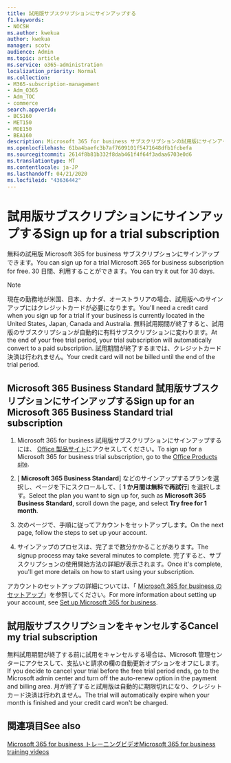 ```yaml
---
title: 試用版サブスクリプションにサインアップする
f1.keywords:
- NOCSH
ms.author: kwekua
author: kwekua
manager: scotv
audience: Admin
ms.topic: article
ms.service: o365-administration
localization_priority: Normal
ms.collection:
- M365-subscription-management
- Adm_O365
- Adm_TOC
- commerce
search.appverid:
- BCS160
- MET150
- MOE150
- BEA160
description: Microsoft 365 for business サブスクリプションの試用版にサインアップする方法について説明します。
ms.openlocfilehash: 61ba4baefc3b7af7609101f5471648dfb1fcbefa
ms.sourcegitcommit: 2614f8b81b332f8dab461f4f64f3adaa6703e0d6
ms.translationtype: MT
ms.contentlocale: ja-JP
ms.lasthandoff: 04/21/2020
ms.locfileid: "43636442"
---
```

# <a name="sign-up-for-a-trial-subscription"></a><span data-ttu-id="c14c9-103">試用版サブスクリプションにサインアップする</span><span class="sxs-lookup"><span data-stu-id="c14c9-103">Sign up for a trial subscription</span></span>

<span data-ttu-id="c14c9-104">無料の試用版 Microsoft 365 for business サブスクリプションにサインアップできます。</span><span class="sxs-lookup"><span data-stu-id="c14c9-104">You can sign up for a trial Microsoft 365 for business subscription for free.</span></span> <span data-ttu-id="c14c9-105">30 日間、利用することができます。</span><span class="sxs-lookup"><span data-stu-id="c14c9-105">You can try it out for 30 days.</span></span>

> [!NOTE]
> <span data-ttu-id="c14c9-106">現在の勤務地が米国、日本、カナダ、オーストラリアの場合、試用版へのサインアップにはクレジットカードが必要になります。</span><span class="sxs-lookup"><span data-stu-id="c14c9-106">You'll need a credit card when you sign up for a trial if your business is currently located in the United States, Japan, Canada and Australia.</span></span> <span data-ttu-id="c14c9-107">無料試用期間が終了すると、試用版のサブスクリプションが自動的に有料サブスクリプションに変わります。</span><span class="sxs-lookup"><span data-stu-id="c14c9-107">At the end of your free trial period, your trial subscription will automatically convert to a paid subscription.</span></span> <span data-ttu-id="c14c9-108">試用期間が終了するまでは、クレジットカード決済は行われません。</span><span class="sxs-lookup"><span data-stu-id="c14c9-108">Your credit card will not be billed until the end of the trial period.</span></span>

## <a name="sign-up-for-an-microsoft-365-business-standard-trial-subscription"></a><span data-ttu-id="c14c9-109">Microsoft 365 Business Standard 試用版サブスクリプションにサインアップする</span><span class="sxs-lookup"><span data-stu-id="c14c9-109">Sign up for an Microsoft 365 Business Standard trial subscription</span></span>

1. <span data-ttu-id="c14c9-110">Microsoft 365 for business 試用版サブスクリプションにサインアップするには、 [Office 製品サイト](https://www.aka.ms/office365signup)にアクセスしてください。</span><span class="sxs-lookup"><span data-stu-id="c14c9-110">To sign up for a Microsoft 365 for business trial subscription, go to the [Office Products site](https://www.aka.ms/office365signup).</span></span> 
    
2. <span data-ttu-id="c14c9-111">[ **Microsoft 365 Business Standard**] などのサインアップするプランを選択し、ページを下にスクロールして、[ **1 か月間は無料で再試行**] を選択します。</span><span class="sxs-lookup"><span data-stu-id="c14c9-111">Select the plan you want to sign up for, such as **Microsoft 365 Business Standard**, scroll down the page, and select **Try free for 1 month**.</span></span>
    
3. <span data-ttu-id="c14c9-112">次のページで、手順に従ってアカウントをセットアップします。</span><span class="sxs-lookup"><span data-stu-id="c14c9-112">On the next page, follow the steps to set up your account.</span></span>

4. <span data-ttu-id="c14c9-113">サインアップのプロセスは、完了まで数分かかることがあります。</span><span class="sxs-lookup"><span data-stu-id="c14c9-113">The signup process may take several minutes to complete.</span></span> <span data-ttu-id="c14c9-114">完了すると、サブスクリプションの使用開始方法の詳細が表示されます。</span><span class="sxs-lookup"><span data-stu-id="c14c9-114">Once it's complete, you'll get more details on how to start using your subscription.</span></span>

<span data-ttu-id="c14c9-115">アカウントのセットアップの詳細については、「 [Microsoft 365 for business のセットアップ](../admin/setup/setup.md)」を参照してください。</span><span class="sxs-lookup"><span data-stu-id="c14c9-115">For more information about setting up your account, see [Set up Microsoft 365 for business](../admin/setup/setup.md).</span></span>

## <a name="cancel-my-trial-subscription"></a><span data-ttu-id="c14c9-116">試用版サブスクリプションをキャンセルする</span><span class="sxs-lookup"><span data-stu-id="c14c9-116">Cancel my trial subscription</span></span>

<span data-ttu-id="c14c9-117">無料試用期間が終了する前に試用をキャンセルする場合は、Microsoft 管理センターにアクセスして、支払いと請求の欄の自動更新オプションをオフにします。</span><span class="sxs-lookup"><span data-stu-id="c14c9-117">If you decide to cancel your trial before the free trial period ends, go to the Microsoft admin center and turn off the auto-renew option in the payment and billing area.</span></span> <span data-ttu-id="c14c9-118">月が終了すると試用版は自動的に期限切れになり、クレジットカード決済は行われません。</span><span class="sxs-lookup"><span data-stu-id="c14c9-118">The trial will automatically expire when your month is finished and your credit card won't be charged.</span></span>

## <a name="see-also"></a><span data-ttu-id="c14c9-119">関連項目</span><span class="sxs-lookup"><span data-stu-id="c14c9-119">See also</span></span>

[<span data-ttu-id="c14c9-120">Microsoft 365 for business トレーニングビデオ</span><span class="sxs-lookup"><span data-stu-id="c14c9-120">Microsoft 365 for business training videos</span></span>](https://support.office.com/article/6ab4bbcd-79cf-4000-a0bd-d42ce4d12816)
